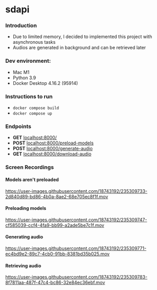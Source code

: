 # sdapi

### Introduction
- Due to limited memory, I decided to implemented this project with asynchronous tasks
- Audios are generated in background and can be retrieved later

### Dev environment:
- Mac M1
- Python 3.9
- Docker Desktop 4.16.2 (95914)


### Instructions to run
- `docker compose build`
- `docker compose up`


### Endpoints
- **GET** [localhost:8000/](localhost:8000/)
- **POST** [localhost:8000/preload-models](localhost:8000/preload-models)
- **POST** [localhost:8000/generate-audio](localhost:8000/generate-audio)
- **GET** [localhost:8000/download-audio](localhost:8000/download-audio)


### Screen Recordings
#### Models aren't preloaded
https://user-images.githubusercontent.com/18743192/235309733-2d840d89-bd86-4b0a-8ae2-68e705ec8f1f.mov

#### Preloading models
https://user-images.githubusercontent.com/18743192/235309747-cf585039-ccf4-4fa9-bb99-a2ade5be7c1f.mov

#### Generating audio
https://user-images.githubusercontent.com/18743192/235309771-ec4bd9e2-89c7-4cb0-91bb-8381bd35b025.mov

#### Retrieving audio
https://user-images.githubusercontent.com/18743192/235309783-8f7811aa-487f-47c4-bc86-32e84ec36ebf.mov

